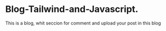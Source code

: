 # Blog-Tailwind-and-Javascript.
This is a blog, whit seccion for comment and upload your post in this blog 


